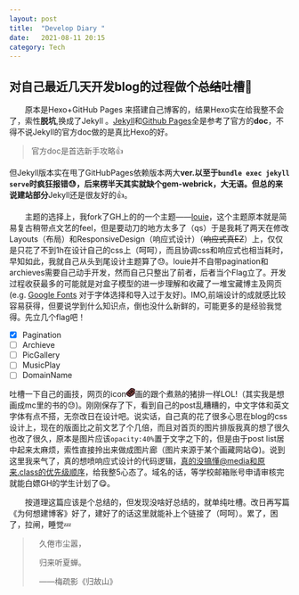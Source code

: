 ```yaml
---
layout: post
title:  "Develop Diary "
date:   2021-08-11 20:15
category: Tech
---
```

##  对自己最近几天开发blog的过程做个~~总结~~吐槽:clap:

&emsp;&emsp;原本是Hexo+GitHub Pages 来搭建自己博客的，结果Hexo实在给我整不会了，索性**脱坑**,换成了Jekyll 。[Jekyll](https://jekyllrb.com/docs/)和[Github Pages](https://docs.github.com/en/pages/setting-up-a-github-pages-site-with-jekyll)全是参考了官方的**doc**，不得不说Jekyll的官方doc做的是真比Hexo的好。  

>  官方doc是首选新手攻略:+1:

但Jekyll版本实在甩了GitHubPages依赖版本两大**ver.**以至于``bundle exec jekyll serve``时疯狂报错:sweat:，后来楞半天其实就缺个gem-webrick，大无语。但总的来说**建站部分**Jekyll还是很友好的:+1:。



&emsp;&emsp;主题的选择上，我fork了GH上的的一个主题——[louie](https://github.com/lilykonings/louie)，这个主题原本就是简易复古稍带点文艺的feel，但是要动刀的地方太多了（qs）于是我耗了两天在修改Layouts（布局）和ResponsiveDesign（响应式设计）（~~响应式真EZ~~）上，仅仅是只花了不到1h在设计自己的css上（呵呵），而且协调css和响应式也相当耗时，早知如此，我就自己从头到尾设计主题算了:sweat:。louie并不自带pagination和archieves需要自己动手开发，然而自己只整出了前者，后者当个Flag立了。开发过程收获最多的可能就是对盒子模型的进一步理解和收藏了一堆宝藏博主及网页(e.g. [Google Fonts](https://fonts.google.com/)  对于字体选择和导入过于友好)。IMO,前端设计的成就感比较容易获得，但要说学到什么知识点，倒也没什么新鲜的，可能更多的是经验我觉得。先立几个flag吧！    

- [x] Pagination
- [ ] Archieve
- [ ] PicGallery
- [ ] MusicPlay
- [ ] DomainName

吐槽一下自己的画技，网页的icon![icon](/assets/icon.png)画的跟个煮熟的猪排一样LOL!（其实我是想画成mc里的书的:sweat:)。刚刚保存了下，看到自己的post乱糟糟的，中文字体和英文字体有点不搭，无奈改日在设计吧。说实话，自己真的花了很多心思在blog的css设计上，现在的版面比之前文艺了个几倍，而且对首页的图片排版我真的想了很久也改了很久，原本是图片应该``opacity:40%``置于文字之下的，但是由于post list居中起来太麻烦，索性直接拎出来做成图片廊（图片来源于某个画藏网站:yum:)。说到这里我来气了，真的想喷响应式设计的代码逻辑，真的没搞懂@media和原来.class的优先级顺序，给我整5心态了。域名的话，等学校邮箱账号申请审核完就能白嫖GH的学生计划了:yum:。



&emsp;&emsp;按道理这篇应该是个总结的，但发现没啥好总结的，就单纯吐槽。改日再写篇《为何想建博客》好了，建好了的话这里就能补上个链接了（呵呵）。累了，困了，拉闸，睡觉:zzz:

> &emsp;久倦市尘嚣，  
>
> &emsp;归来听夏蝉。  
>
> &emsp;——梅疏影《归故山》
